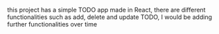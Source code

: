this project has a simple TODO app made in React, there are different functionalities such as add, delete and update TODO, I would be adding further functionalities over time
